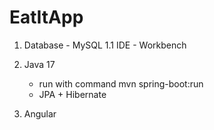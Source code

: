 # EatItApp
 
1. Database - MySQL
    1.1 IDE - Workbench

2. Java 17
    - run with command mvn spring-boot:run
    - JPA + Hibernate
    
3. Angular